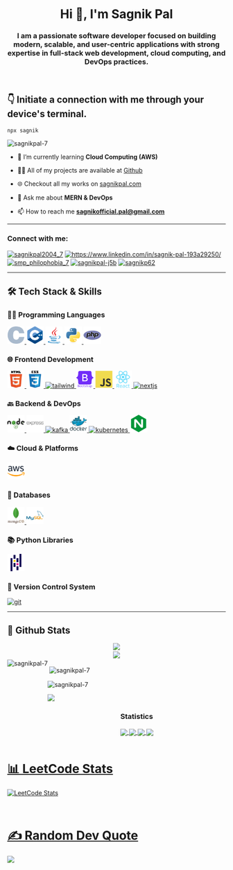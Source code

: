 <h1 align="center">Hi 👋, I'm Sagnik Pal</h1>

<h3 align="center">I am a passionate software developer focused on building modern, scalable, and user-centric applications with strong expertise in full-stack web development, cloud computing, and DevOps practices.</h3>

<br />

<h2>👇 Initiate a connection with me through your device's terminal.</h2>

```
npx sagnik
```

<p align="left"> <img src="https://komarev.com/ghpvc/?username=sagnikpal-7&label=Profile%20views&color=0e75b6&style=flat" alt="sagnikpal-7" /> </p>

- 🌱 I’m currently learning **Cloud Computing (AWS)**

- 👨‍💻 All of my projects are available at [Github](https://github.com/SagnikPal-7)

- 🌐 Checkout all my works on [sagnikpal.com](https://sagnik-portfolio-opal.vercel.app/)

- 💬 Ask me about **MERN & DevOps**

- 📫 How to reach me **sagnikofficial.pal@gmail.com**

---

<h3 align="left">Connect with me:</h3>
<p align="left">
<a href="https://twitter.com/sagnikpal2004_7" target="blank"><img align="center" src="https://raw.githubusercontent.com/rahuldkjain/github-profile-readme-generator/master/src/images/icons/Social/twitter.svg" alt="sagnikpal2004_7" height="30" width="40" /></a>
<a href="https://linkedin.com/in/https://www.linkedin.com/in/sagnik-pal-193a29250/" target="blank"><img align="center" src="https://raw.githubusercontent.com/rahuldkjain/github-profile-readme-generator/master/src/images/icons/Social/linked-in-alt.svg" alt="https://www.linkedin.com/in/sagnik-pal-193a29250/" height="30" width="40" /></a>
<a href="https://instagram.com/smp_philophobia_7" target="blank"><img align="center" src="https://raw.githubusercontent.com/rahuldkjain/github-profile-readme-generator/master/src/images/icons/Social/instagram.svg" alt="smp_philophobia_7" height="30" width="40" /></a>
<a href="https://www.youtube.com/c/sagnikpal-j5b" target="blank"><img align="center" src="https://raw.githubusercontent.com/rahuldkjain/github-profile-readme-generator/master/src/images/icons/Social/youtube.svg" alt="sagnikpal-j5b" height="30" width="40" /></a>
<a href="https://www.leetcode.com/sagnikp62" target="blank"><img align="center" src="https://raw.githubusercontent.com/rahuldkjain/github-profile-readme-generator/master/src/images/icons/Social/leet-code.svg" alt="sagnikp62" height="30" width="40" /></a>
</p>

---

## 🛠️ Tech Stack & Skills

### 👨‍💻 Programming Languages

<p align="left"> <a href="https://www.cprogramming.com/" target="_blank" rel="noreferrer"> <img src="https://raw.githubusercontent.com/devicons/devicon/master/icons/c/c-original.svg" alt="c" width="40" height="40"/> </a>  <a href="https://www.w3schools.com/cpp/" target="_blank" rel="noreferrer"> <img src="https://raw.githubusercontent.com/devicons/devicon/master/icons/cplusplus/cplusplus-original.svg" alt="cplusplus" width="40" height="40"/> </a> <a href="https://www.java.com" target="_blank" rel="noreferrer"> <img src="https://raw.githubusercontent.com/devicons/devicon/master/icons/java/java-original.svg" alt="java" width="40" height="40"/> </a> <a href="https://www.python.org" target="_blank" rel="noreferrer"> <img src="https://raw.githubusercontent.com/devicons/devicon/master/icons/python/python-original.svg" alt="python" width="40" height="40"/> </a> <a href="https://www.php.net" target="_blank" rel="noreferrer"> <img src="https://raw.githubusercontent.com/devicons/devicon/master/icons/php/php-original.svg" alt="php" width="40" height="40"/> </a> </p>

### 🌐 Frontend Development

<p align="left"> <a href="https://www.w3.org/html/" target="_blank" rel="noreferrer"> <img src="https://raw.githubusercontent.com/devicons/devicon/master/icons/html5/html5-original-wordmark.svg" alt="html5" width="40" height="40"/> </a> <a href="https://www.w3schools.com/css/" target="_blank" rel="noreferrer"> <img src="https://raw.githubusercontent.com/devicons/devicon/master/icons/css3/css3-original-wordmark.svg" alt="css3" width="40" height="40"/> </a> <a href="https://tailwindcss.com/" target="_blank" rel="noreferrer"> <img src="https://www.vectorlogo.zone/logos/tailwindcss/tailwindcss-icon.svg" alt="tailwind" width="40" height="40"/> </a> <a href="https://getbootstrap.com" target="_blank" rel="noreferrer"> <img src="https://raw.githubusercontent.com/devicons/devicon/master/icons/bootstrap/bootstrap-plain-wordmark.svg" alt="bootstrap" width="40" height="40"/> </a> <a href="https://developer.mozilla.org/en-US/docs/Web/JavaScript" target="_blank" rel="noreferrer"> <img src="https://raw.githubusercontent.com/devicons/devicon/master/icons/javascript/javascript-original.svg" alt="javascript" width="40" height="40"/> </a> <a href="https://reactjs.org/" target="_blank" rel="noreferrer"> <img src="https://raw.githubusercontent.com/devicons/devicon/master/icons/react/react-original-wordmark.svg" alt="react" width="40" height="40"/> </a> <a href="https://nextjs.org/" target="_blank" rel="noreferrer"> <img src="https://cdn.worldvectorlogo.com/logos/nextjs-2.svg" alt="nextjs" width="40" height="40"/> </a> </p>

### 🔙 Backend & DevOps

<p align="left"> <a href="https://nodejs.org" target="_blank" rel="noreferrer"> <img src="https://raw.githubusercontent.com/devicons/devicon/master/icons/nodejs/nodejs-original-wordmark.svg" alt="nodejs" width="40" height="40"/> </a> <a href="https://expressjs.com" target="_blank" rel="noreferrer"> <img src="https://raw.githubusercontent.com/devicons/devicon/master/icons/express/express-original-wordmark.svg" alt="express" width="40" height="40"/> </a> <a href="https://kafka.apache.org/" target="_blank" rel="noreferrer"> <img src="https://www.vectorlogo.zone/logos/apache_kafka/apache_kafka-icon.svg" alt="kafka" width="40" height="40"/> </a> <a href="https://www.docker.com/" target="_blank" rel="noreferrer"> <img src="https://raw.githubusercontent.com/devicons/devicon/master/icons/docker/docker-original-wordmark.svg" alt="docker" width="40" height="40"/> </a> <a href="https://kubernetes.io" target="_blank" rel="noreferrer"> <img src="https://www.vectorlogo.zone/logos/kubernetes/kubernetes-icon.svg" alt="kubernetes" width="40" height="40"/> </a> <a href="https://www.nginx.com" target="_blank" rel="noreferrer"> <img src="https://raw.githubusercontent.com/devicons/devicon/master/icons/nginx/nginx-original.svg" alt="nginx" width="40" height="40"/> </a>
</p>

### ☁️ Cloud & Platforms

<p align="left"> <a href="https://aws.amazon.com" target="_blank" rel="noreferrer"> <img src="https://raw.githubusercontent.com/devicons/devicon/master/icons/amazonwebservices/amazonwebservices-original-wordmark.svg" alt="aws" width="40" height="40"/> </a>
</p>

### 🧠 Databases

<p align="left"> <a href="https://www.mongodb.com/" target="_blank" rel="noreferrer"> <img src="https://raw.githubusercontent.com/devicons/devicon/master/icons/mongodb/mongodb-original-wordmark.svg" alt="mongodb" width="40" height="40"/> </a> <a href="https://www.mysql.com/" target="_blank" rel="noreferrer"> <img src="https://raw.githubusercontent.com/devicons/devicon/master/icons/mysql/mysql-original-wordmark.svg" alt="mysql" width="40" height="40"/> </a></p>

### 📚 Python Libraries

<p align="left">
<a href="https://pandas.pydata.org/" target="_blank" rel="noreferrer"> <img src="https://raw.githubusercontent.com/devicons/devicon/2ae2a900d2f041da66e950e4d48052658d850630/icons/pandas/pandas-original.svg" alt="pandas" width="40" height="40"/> </a>
 </p>

### 🔀 Version Control System

<p align="left">
<a href="https://git-scm.com/" target="_blank" rel="noreferrer"> <img src="https://www.vectorlogo.zone/logos/git-scm/git-scm-icon.svg" alt="git" width="40" height="40"/> </a>
</p>

---

## 💫 Github Stats

<div align="center">
    <img width="600" src="https://github-profile-trophy.vercel.app/?username=sagnikpal-7&theme=dracula&column=5" /> 
</div>

<div align="center">
  <img src="https://github-readme-activity-graph.vercel.app/graph?username=sagnikpal-7&theme=synthwave-84&true&hide_border=true" />
</div>

<img align="left" height="180em" src="https://github-readme-stats.vercel.app/api/top-langs/?username=sagnikpal-7&layout=compact&theme=highcontrast" alt=sagnikpal-7 />

<p>&nbsp;<img align="center" height="180em" src="https://github-readme-stats.vercel.app/api?username=sagnikpal-7&show_icons=true&locale=en&theme=highcontrast" alt="sagnikpal-7" /></p>

<p><img align="center" src="https://github-readme-streak-stats.herokuapp.com/?user=sagnikpal-7&theme=radical" alt="sagnikpal-7" /></p>

<img src="https://user-images.githubusercontent.com/73097560/115834477-dbab4500-a447-11eb-908a-139a6edaec5c.gif"><h3 align="center">Statistics</h3>

<div align="center">
<a href="https://github.com/sagnikpal-7">
<img align="center" src="http://github-profile-summary-cards.vercel.app/api/cards/most-commit-language?username=sagnikpal-7&theme=highcontrast" height="180em" />
<img align="center" src="http://github-profile-summary-cards.vercel.app/api/cards/repos-per-language?username=sagnikpal-7&theme=highcontrast" height="180em" />
<img align="center" src="http://github-profile-summary-cards.vercel.app/api/cards/productive-time?username=sagnikpal-7&theme=highcontrast" height="180em" />
<img align="center" src="http://github-profile-summary-cards.vercel.app/api/cards/profile-details?username=sagnikpal-7&theme=highcontrast" height="180em" />
</div>
<br>

# 📊 LeetCode Stats

![LeetCode Stats](https://leetcard.jacoblin.cool/sagnikp62?theme=unicorn&font=Josefin%20Slab&ext=heatmap)
<br>

<img src="https://www.animatedimages.org/data/media/562/animated-line-image-0111.gif" width="1000" height="2" />

# ✍️ Random Dev Quote

![](https://quotes-github-readme.vercel.app/api?type=horizontal&theme=dark)
